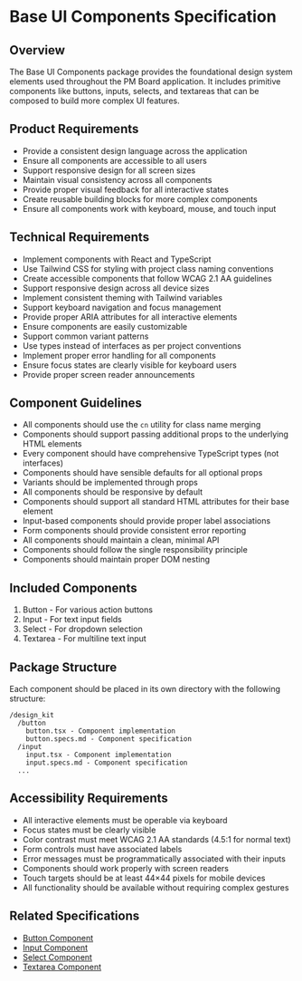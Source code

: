 # Base UI Components Specification

## Overview
The Base UI Components package provides the foundational design system elements used throughout the PM Board application. It includes primitive components like buttons, inputs, selects, and textareas that can be composed to build more complex UI features.

## Product Requirements
- Provide a consistent design language across the application
- Ensure all components are accessible to all users
- Support responsive design for all screen sizes
- Maintain visual consistency across all components
- Provide proper visual feedback for all interactive states
- Create reusable building blocks for more complex components
- Ensure all components work with keyboard, mouse, and touch input

## Technical Requirements
- Implement components with React and TypeScript
- Use Tailwind CSS for styling with project class naming conventions
- Create accessible components that follow WCAG 2.1 AA guidelines
- Support responsive design across all device sizes
- Implement consistent theming with Tailwind variables
- Support keyboard navigation and focus management
- Provide proper ARIA attributes for all interactive elements
- Ensure components are easily customizable
- Support common variant patterns
- Use types instead of interfaces as per project conventions
- Implement proper error handling for all components
- Ensure focus states are clearly visible for keyboard users
- Provide proper screen reader announcements

## Component Guidelines
- All components should use the `cn` utility for class name merging
- Components should support passing additional props to the underlying HTML elements
- Every component should have comprehensive TypeScript types (not interfaces)
- Components should have sensible defaults for all optional props
- Variants should be implemented through props
- All components should be responsive by default
- Components should support all standard HTML attributes for their base element
- Input-based components should provide proper label associations
- Form components should provide consistent error reporting
- All components should maintain a clean, minimal API
- Components should follow the single responsibility principle
- Components should maintain proper DOM nesting

## Included Components
1. Button - For various action buttons
2. Input - For text input fields
3. Select - For dropdown selection
4. Textarea - For multiline text input

## Package Structure
Each component should be placed in its own directory with the following structure:
```
/design_kit
  /button
    button.tsx - Component implementation
    button.specs.md - Component specification
  /input
    input.tsx - Component implementation
    input.specs.md - Component specification
  ...
```

## Accessibility Requirements
- All interactive elements must be operable via keyboard
- Focus states must be clearly visible
- Color contrast must meet WCAG 2.1 AA standards (4.5:1 for normal text)
- Form controls must have associated labels
- Error messages must be programmatically associated with their inputs
- Components should work properly with screen readers
- Touch targets should be at least 44×44 pixels for mobile devices
- All functionality should be available without requiring complex gestures

## Related Specifications
- [Button Component](./design_kit/button/button.specs.md)
- [Input Component](./design_kit/input/input.specs.md)
- [Select Component](./design_kit/select/select.specs.md)
- [Textarea Component](./design_kit/textarea/textarea.specs.md)
